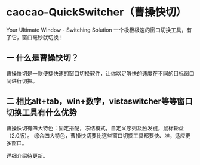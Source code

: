 # caocao-QuickSwitcher（曹操快切）
Your Ultimate Window - Switching Solution
一个极极极速的窗口切换工具，有了它，窗口毫秒就切换！

## 一 什么是曹操快切？
曹操快切是一款便捷快速的窗口切换软件，让你以足够快的速度在不同的目标窗口间进行切换。

## 二 相比alt+tab，win+数字，vistaswitcher等等窗口切换工具有什么优势
曹操快切有四大特色：固定搭配，冻结模式，自定义序列及触发键，鼠标轮盘（2.0版）。
综合四大特色，曹操快切要比这些窗口切换工具都要快、准，适应更多窗口。

详细介绍待更新。
